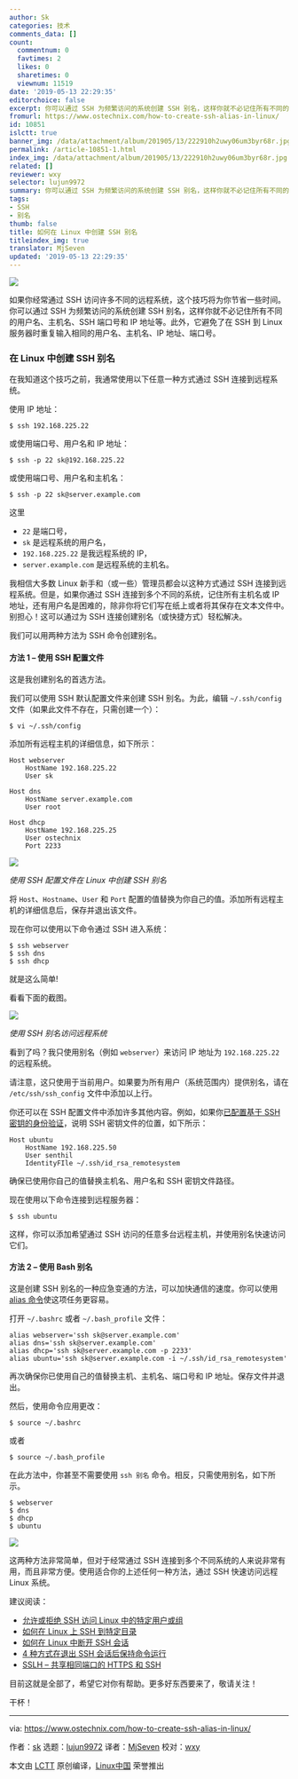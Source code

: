 ```yaml
---
author: Sk
categories: 技术
comments_data: []
count:
  commentnum: 0
  favtimes: 2
  likes: 0
  sharetimes: 0
  viewnum: 11519
date: '2019-05-13 22:29:35'
editorchoice: false
excerpt: 你可以通过 SSH 为频繁访问的系统创建 SSH 别名，这样你就不必记住所有不同的用户名、主机名、SSH 端口号和 IP 地址等。
fromurl: https://www.ostechnix.com/how-to-create-ssh-alias-in-linux/
id: 10851
islctt: true
banner_img: /data/attachment/album/201905/13/222910h2uwy06um3byr68r.jpg
permalink: /article-10851-1.html
index_img: /data/attachment/album/201905/13/222910h2uwy06um3byr68r.jpg.thumb.jpg
related: []
reviewer: wxy
selector: lujun9972
summary: 你可以通过 SSH 为频繁访问的系统创建 SSH 别名，这样你就不必记住所有不同的用户名、主机名、SSH 端口号和 IP 地址等。
tags:
- SSH
- 别名
thumb: false
title: 如何在 Linux 中创建 SSH 别名
titleindex_img: true
translator: MjSeven
updated: '2019-05-13 22:29:35'
---
```


![](/data/attachment/album/201905/13/222910h2uwy06um3byr68r.jpg)


如果你经常通过 SSH 访问许多不同的远程系统，这个技巧将为你节省一些时间。你可以通过 SSH 为频繁访问的系统创建 SSH 别名，这样你就不必记住所有不同的用户名、主机名、SSH 端口号和 IP 地址等。此外，它避免了在 SSH 到 Linux 服务器时重复输入相同的用户名、主机名、IP 地址、端口号。


### 在 Linux 中创建 SSH 别名


在我知道这个技巧之前，我通常使用以下任意一种方式通过 SSH 连接到远程系统。


使用 IP 地址：



```
$ ssh 192.168.225.22
```

或使用端口号、用户名和 IP 地址：



```
$ ssh -p 22 sk@192.168.225.22
```

或使用端口号、用户名和主机名：



```
$ ssh -p 22 sk@server.example.com
```

这里


* `22` 是端口号，
* `sk` 是远程系统的用户名，
* `192.168.225.22` 是我远程系统的 IP，
* `server.example.com` 是远程系统的主机名。


我相信大多数 Linux 新手和（或一些）管理员都会以这种方式通过 SSH 连接到远程系统。但是，如果你通过 SSH 连接到多个不同的系统，记住所有主机名或 IP 地址，还有用户名是困难的，除非你将它们写在纸上或者将其保存在文本文件中。别担心！这可以通过为 SSH 连接创建别名（或快捷方式）轻松解决。


我们可以用两种方法为 SSH 命令创建别名。


#### 方法 1 – 使用 SSH 配置文件


这是我创建别名的首选方法。


我们可以使用 SSH 默认配置文件来创建 SSH 别名。为此，编辑 `~/.ssh/config` 文件（如果此文件不存在，只需创建一个）：



```
$ vi ~/.ssh/config
```

添加所有远程主机的详细信息，如下所示：



```
Host webserver
    HostName 192.168.225.22
    User sk

Host dns
    HostName server.example.com
    User root

Host dhcp
    HostName 192.168.225.25
    User ostechnix
    Port 2233
```

![](/data/attachment/album/201905/13/222936jr7okl7907i7eo8o.png)


*使用 SSH 配置文件在 Linux 中创建 SSH 别名*


将 `Host`、`Hostname`、`User` 和 `Port` 配置的值替换为你自己的值。添加所有远程主机的详细信息后，保存并退出该文件。


现在你可以使用以下命令通过 SSH 进入系统：



```
$ ssh webserver
$ ssh dns
$ ssh dhcp
```

就是这么简单!


看看下面的截图。


![](/data/attachment/album/201905/13/222937vzymmddmkzdfz2da.png)


*使用 SSH 别名访问远程系统*


看到了吗？我只使用别名（例如 `webserver`）来访问 IP 地址为 `192.168.225.22` 的远程系统。


请注意，这只使用于当前用户。如果要为所有用户（系统范围内）提供别名，请在 `/etc/ssh/ssh_config` 文件中添加以上行。


你还可以在 SSH 配置文件中添加许多其他内容。例如，如果你[已配置基于 SSH 密钥的身份验证](https://www.ostechnix.com/configure-ssh-key-based-authentication-linux/)，说明 SSH 密钥文件的位置，如下所示：



```
Host ubuntu
    HostName 192.168.225.50
    User senthil
    IdentityFIle ~/.ssh/id_rsa_remotesystem
```

确保已使用你自己的值替换主机名、用户名和 SSH 密钥文件路径。


现在使用以下命令连接到远程服务器：



```
$ ssh ubuntu
```

这样，你可以添加希望通过 SSH 访问的任意多台远程主机，并使用别名快速访问它们。


#### 方法 2 – 使用 Bash 别名


这是创建 SSH 别名的一种应急变通的方法，可以加快通信的速度。你可以使用 [alias 命令](https://www.ostechnix.com/the-alias-and-unalias-commands-explained-with-examples/)使这项任务更容易。


打开 `~/.bashrc` 或者 `~/.bash_profile` 文件：



```
alias webserver='ssh sk@server.example.com'
alias dns='ssh sk@server.example.com'
alias dhcp='ssh sk@server.example.com -p 2233'
alias ubuntu='ssh sk@server.example.com -i ~/.ssh/id_rsa_remotesystem'
```

再次确保你已使用自己的值替换主机、主机名、端口号和 IP 地址。保存文件并退出。


然后，使用命令应用更改：



```
$ source ~/.bashrc
```

或者



```
$ source ~/.bash_profile
```

在此方法中，你甚至不需要使用 `ssh 别名` 命令。相反，只需使用别名，如下所示。



```
$ webserver
$ dns
$ dhcp
$ ubuntu
```

![](/data/attachment/album/201905/13/222939ru43vahbbbrbbhgd.png)


这两种方法非常简单，但对于经常通过 SSH 连接到多个不同系统的人来说非常有用，而且非常方便。使用适合你的上述任何一种方法，通过 SSH 快速访问远程 Linux 系统。


建议阅读：


* [允许或拒绝 SSH 访问 Linux 中的特定用户或组](https://www.ostechnix.com/allow-deny-ssh-access-particular-user-group-linux/)
* [如何在 Linux 上 SSH 到特定目录](https://www.ostechnix.com/how-to-ssh-into-a-particular-directory-on-linux/)
* [如何在 Linux 中断开 SSH 会话](https://www.ostechnix.com/how-to-stop-ssh-session-from-disconnecting-in-linux/)
* [4 种方式在退出 SSH 会话后保持命令运行](https://www.ostechnix.com/4-ways-keep-command-running-log-ssh-session/)
* [SSLH – 共享相同端口的 HTTPS 和 SSH](https://www.ostechnix.com/sslh-share-port-https-ssh/)


目前这就是全部了，希望它对你有帮助。更多好东西要来了，敬请关注！


干杯！




---


via: <https://www.ostechnix.com/how-to-create-ssh-alias-in-linux/>


作者：[sk](https://www.ostechnix.com/author/sk/) 选题：[lujun9972](https://github.com/lujun9972) 译者：[MjSeven](https://github.com/MjSeven) 校对：[wxy](https://github.com/wxy)


本文由 [LCTT](https://github.com/LCTT/TranslateProject) 原创编译，[Linux中国](https://linux.cn/) 荣誉推出
